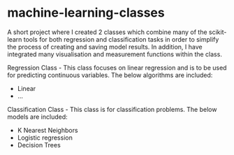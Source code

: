 # machine-learning-classes
A short project where I created 2 classes which combine many of the scikit-learn tools for both regression and classification tasks in order to simplify the process of creating and saving model results. In addition, I have integrated many visualisation and measurement functions within the class.

Regression Class - This class focuses on linear regression and is to be used for predicting continuous variables. The below algorithms are included:
- Linear
- ...

Classification Class - This class is for classification problems. The below models are included:
- K Nearest Neighbors
- Logistic regression
- Decision Trees
